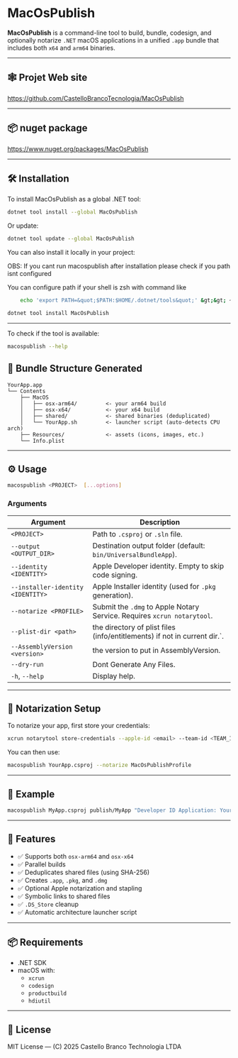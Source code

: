 # MacOsPublish

**MacOsPublish** is a command-line tool to build, bundle, codesign, and optionally notarize `.NET` macOS applications in a unified `.app` bundle that includes both `x64` and `arm64` binaries.

---

## 🕸️ Projet Web site

https://github.com/CastelloBrancoTecnologia/MacOsPublish

---

## 📦 nuget package 

https://www.nuget.org/packages/MacOsPublish

---

## 🛠️ Installation

To install MacOsPublish as a global .NET tool:

```bash
dotnet tool install --global MacOsPublish
```

Or update:

```bash
dotnet tool update --global MacOsPublish
```

You can also install it locally in your project:

OBS: If you cant run macospublish after installation please check if you path isnt configured 

You can configure path if your shell is zsh with command like 

```bash
    echo 'export PATH=&quot;$PATH:$HOME/.dotnet/tools&quot;' &gt;&gt; ~/.zshrc
```


```bash
dotnet tool install MacOsPublish
```

---

To check if the tool is available:

```bash
macospublish --help
```

## 🧱 Bundle Structure Generated

```
YourApp.app
└── Contents
    ├── MacOS
    │   ├── osx-arm64/         <- your arm64 build
    │   ├── osx-x64/           <- your x64 build
    │   ├── shared/            <- shared binaries (deduplicated)
    │   └── YourApp.sh         <- launcher script (auto-detects CPU arch)
    ├── Resources/             <- assets (icons, images, etc.)
    └── Info.plist
```

---

## ⚙️ Usage

```bash
macospublish <PROJECT>  [...options]
```

### Arguments

| Argument                          | Description                                                               |
|-----------------------------------|---------------------------------------------------------------------------|
| `<PROJECT>`                       | Path to `.csproj` or `.sln` file.                                         |
| `--output <OUTPUT_DIR>`           | Destination output folder (default: `bin/UniversalBundleApp`).            |
| `--identity <IDENTITY>`           | Apple Developer identity. Empty to skip code signing.                     |
| `--installer-identity <IDENTITY>` | Apple Installer identity (used for `.pkg` generation).                    |
| `--notarize <PROFILE>`            | Submit the `.dmg` to Apple Notary Service. Requires `xcrun notarytool`.   |
| `--plist-dir <path>`              | the directory of plist files (info/entitlements) if not in current dir.`. |
| `--AssemblyVersion <version>`     | the version to put in AssemblyVersion.                                    |
| `--dry-run`                       | Dont Generate Any Files.                                                  |
| `-h`, `--help`                    | Display help.                                                             |

---

## 🔐 Notarization Setup

To notarize your app, first store your credentials:

```bash
xcrun notarytool store-credentials --apple-id <email> --team-id <TEAM_ID> --password <app-password> --keychain-profile "MacOsPublishProfile"
```

You can then use:

```bash
macospublish YourApp.csproj --notarize MacOsPublishProfile
```

---

## 🔗 Example

```bash
macospublish MyApp.csproj publish/MyApp "Developer ID Application: Your Name (TEAMID)" "Developer ID Installer: Your Name (TEAMID)" --notarize MacOsPublishProfile
```

---

## 🧠 Features

- ✅ Supports both `osx-arm64` and `osx-x64`
- ✅ Parallel builds
- ✅ Deduplicates shared files (using SHA-256)
- ✅ Creates `.app`, `.pkg`, and `.dmg`
- ✅ Optional Apple notarization and stapling
- ✅ Symbolic links to shared files
- ✅ `.DS_Store` cleanup
- ✅ Automatic architecture launcher script

---

## 📦 Requirements

- .NET SDK
- macOS with:
  - `xcrun`
  - `codesign`
  - `productbuild`
  - `hdiutil`

---

## 📄 License

MIT License — (C) 2025 Castello Branco Technologia LTDA
